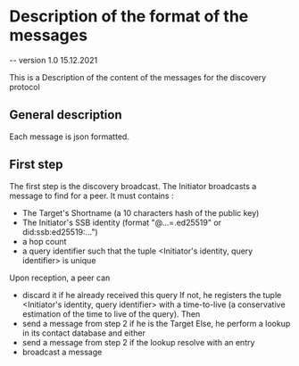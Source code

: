 # Description of the format of the messages
-- version 1.0 15.12.2021

This is a Description of the content of the messages for the discovery protocol

## General description
Each message is json formatted.

## First step
The first step is the discovery broadcast. The Initiator broadcasts a message to find for a peer.
It must contains : 
  - The Target's Shortname (a 10 characters hash of the public key)
  - The Initiator's SSB identity (format "@...=.ed25519" or did:ssb:ed25519:...")
  - a hop count
  - a query identifier such that the tuple <Initiator's identity, query identifier> is unique

Upon reception, a peer can
  - discard it if he already received this query
If not, he registers the tuple <Initiator's identity, query identifier> with a time-to-live
(a conservative estimation of the time to live of the query). Then
  - send a message from step 2 if he is the Target
Else, he perform a lookup in its contact database and either
  - send a message from step 2 if the lookup resolve with an entry
  - broadcast a message

